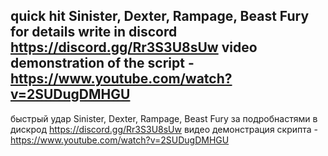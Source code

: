 quick hit Sinister, Dexter, Rampage, Beast Fury for details write in discord https://discord.gg/Rr3S3U8sUw
video demonstration of the script - https://www.youtube.com/watch?v=2SUDugDMHGU
----------------------------------------------------
быстрый удар Sinister, Dexter, Rampage, Beast Fury за подробнастями в дискрод https://discord.gg/Rr3S3U8sUw
видео демонстрация скрипта - https://www.youtube.com/watch?v=2SUDugDMHGU

